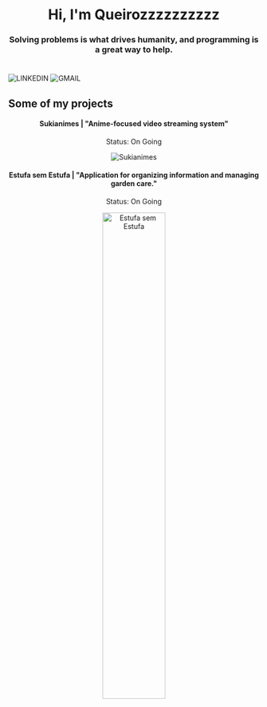 <h1 align="center">Hi, I'm Queirozzzzzzzzzz</h1>
<h3 align="center">Solving problems is what drives humanity, and programming is a great way to help.</h3>
<h1 align="center"></h1>

<div class="social-links">
  <img src="https://img.shields.io/badge/LINKEDIN-black?style=for-the-badge&logo=linkedin&labelColor=black&color=00072d" alt="LINKEDIN"/>
  <img src="https://img.shields.io/badge/EMAIL-black?style=for-the-badge&logo=gmail&labelColor=black&color=1c0000" alt="GMAIL"/>
</div>

<h2>Some of my projects</h2>

<div class="project" align="center">
  <h4>Sukianimes | "Anime-focused video streaming system"</h4>
  <p>Status: On Going</p>
  <img src="https://github.com/Queirozzzzzzzzzz/sukianimes/assets/141048057/368bbc3f-e7bf-4053-b9e1-e995010c763e" alt="Sukianimes"/>
</div>

<div class="project" align="center">
  <h4>Estufa sem Estufa | "Application for organizing information and managing garden care."</h4>
  <p>Status: On Going</p>
<div align="center">
  <img src="https://github.com/user-attachments/assets/db1e64c8-ab46-4240-a0e5-e4d1509cb342" alt="Estufa sem Estufa" style="width: 50%;"/>
</div>
</div>


